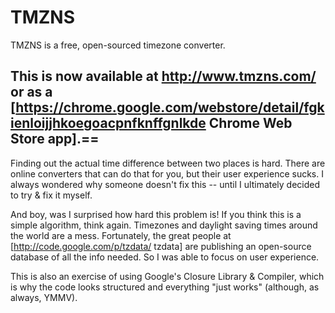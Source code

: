 # TMZNS

TMZNS is a free, open-sourced timezone converter.

## This is now available at http://www.tmzns.com/ or as a [https://chrome.google.com/webstore/detail/fgkienloijjhkoegoacpnfknffgnlkde Chrome Web Store app].==

Finding out the actual time difference between two places is hard. There are online converters that can do that for you, but their user experience sucks. I always wondered why someone doesn't fix this -- until I ultimately decided to try & fix it myself.

And boy, was I surprised how hard this problem is! If you think this is a simple algorithm, think again. Timezones and daylight saving times around the world are a mess. Fortunately, the great people at [http://code.google.com/p/tzdata/ tzdata] are publishing an open-source database of all the info needed. So I was able to focus on user experience.

This is also an exercise of using Google's Closure Library & Compiler, which is why the code looks structured and everything "just works" (although, as always, YMMV).